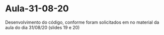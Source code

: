 # Aula-31-08-20
Desenvolvimento do código, conforme foram solicitados em no material da aula do dia 31/08/20 (slides 19 e 20)
